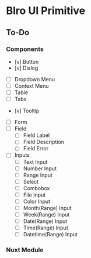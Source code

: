 # Blro UI Primitive

## To-Do

### Components

- [v] Button
- [v] Dialog
- [ ] Dropdown Menu
- [ ] Context Menu
- [ ] Table
- [ ] Tabs
- [v] Tooltip
- [ ] Form
- [ ] Field
  - [ ] Field Label
  - [ ] Field Description
  - [ ] Field Error
- [ ] Inputs
  - [ ] Text Input
  - [ ] Number Input
  - [ ] Range Input
  - [ ] Select
  - [ ] Combobox
  - [ ] File Input
  - [ ] Color Input
  - [ ] Month(Range) Input
  - [ ] Week(Range) Input
  - [ ] Date(Range) Input
  - [ ] Time(Range) Input
  - [ ] Datetime(Range) Input

### Nuxt Module
